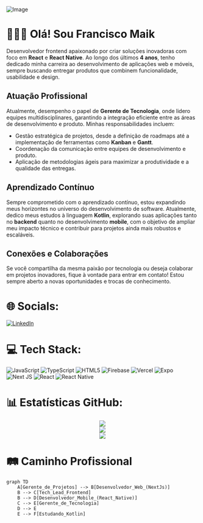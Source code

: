 ![Image](https://github.com/user-attachments/assets/64f8fe30-bcce-4bb5-a4d9-8145720e1233)

# 👨🏻‍💻 Olá! Sou Francisco Maik

Desenvolvedor frontend apaixonado por criar soluções inovadoras com foco em **React** e **React Native**. Ao longo dos últimos **4 anos**, tenho dedicado minha carreira ao desenvolvimento de aplicações web e móveis, sempre buscando entregar produtos que combinem funcionalidade, usabilidade e design.

## Atuação Profissional

Atualmente, desempenho o papel de **Gerente de Tecnologia**, onde lidero equipes multidisciplinares, garantindo a integração eficiente entre as áreas de desenvolvimento e produto. Minhas responsabilidades incluem:

- Gestão estratégica de projetos, desde a definição de roadmaps até a implementação de ferramentas como **Kanban** e **Gantt**.
- Coordenação da comunicação entre equipes de desenvolvimento e produto.
- Aplicação de metodologias ágeis para maximizar a produtividade e a qualidade das entregas.


## Aprendizado Contínuo

Sempre comprometido com o aprendizado contínuo, estou expandindo meus horizontes no universo do desenvolvimento de software. Atualmente, dedico meus estudos à linguagem **Kotlin**, explorando suas aplicações tanto no **backend** quanto no desenvolvimento **mobile**, com o objetivo de ampliar meu impacto técnico e contribuir para projetos ainda mais robustos e escaláveis.


## Conexões e Colaborações

Se você compartilha da mesma paixão por tecnologia ou deseja colaborar em projetos inovadores, fique à vontade para entrar em contato! Estou sempre aberto a novas oportunidades e trocas de conhecimento.


# 🌐 Socials:
[![LinkedIn](https://img.shields.io/badge/LinkedIn-14870c?style=for-the-badge&logo=linkedin&logoColor=white)](https://www.linkedin.com/in/francisco-maik-fonseca-nunes-468511184/)

# 💻 Tech Stack:
![JavaScript](https://img.shields.io/badge/javascript-%14870c.svg?style=for-the-badge&logo=javascript&logoColor=%white) ![TypeScript](https://img.shields.io/badge/typescript-%14870c.svg?style=for-the-badge&logo=typescript&logoColor=white) ![HTML5](https://img.shields.io/badge/html5-%14870c.svg?style=for-the-badge&logo=html5&logoColor=white) ![Firebase](https://img.shields.io/badge/firebase-%14870c.svg?style=for-the-badge&logo=firebase) ![Vercel](https://img.shields.io/badge/vercel-%14870c.svg?style=for-the-badge&logo=vercel&logoColor=white) ![Expo](https://img.shields.io/badge/expo-14870c?style=for-the-badge&logo=expo&logoColor=#D04A37) ![Next JS](https://img.shields.io/badge/Next-14870c?style=for-the-badge&logo=next.js&logoColor=white) ![React](https://img.shields.io/badge/react-%14870c.svg?style=for-the-badge&logo=react&logoColor=%2361DAFB) ![React Native](https://img.shields.io/badge/react_native-%14870c.svg?style=for-the-badge&logo=react&logoColor=%white)

# 📊 Estatísticas GitHub:
<div align="center">
  <img src="https://github-readme-stats.vercel.app/api?username=FranciscoMaik&theme=tokyonight&hide_border=true&include_all_commits=false&count_private=true" /><br/>
  <img src="https://github-readme-streak-stats.herokuapp.com/?user=FranciscoMaik&theme=tokyonight&hide_border=true" /><br/>
  <img src="https://github-readme-stats.vercel.app/api/top-langs/?username=FranciscoMaik&theme=tokyonight&hide_border=true&include_all_commits=false&count_private=true&layout=compact" />
</div>

# 🛤️ Caminho Profissional
```mermaid
graph TD
    A[Gerente_de_Projetos] --> B[Desenvolvedor_Web_(NextJs)]
    B --> C[Tech_Lead_Frontend]
    B --> D[Desenvolvedor_Mobile_(React_Native)]
    C --> E[Gerente_de_Tecnologia]
    D --> E
    E --> F[Estudando_Kotlin]
```